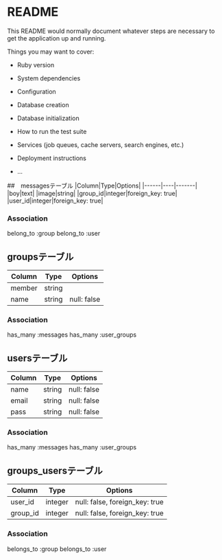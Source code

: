 # README

This README would normally document whatever steps are necessary to get the
application up and running.

Things you may want to cover:

* Ruby version

* System dependencies

* Configuration

* Database creation

* Database initialization

* How to run the test suite

* Services (job queues, cache servers, search engines, etc.)

* Deployment instructions

* ...

##　messagesテーブル
|Column|Type|Options|
|------|----|-------|
|boy|text|
|image|string|
|group_id|integer|foreign_key: true|
|user_id|integer|foreign_key: true|

### Association
  belong_to :group
  belong_to :user

## groupsテーブル
|Column|Type|Options|
|------|----|-------|
|member|string|
|name|string|null: false|

### Association
  has_many :messages
  has_many :user_groups

## usersテーブル
|Column|Type|Options|
|------|----|-------|
|name|string|null: false|
|email|string|null: false|
|pass|string|null: false|

### Association
  has_many :messages
  has_many :user_groups

## groups_usersテーブル

|Column|Type|Options|
|------|----|-------|
|user_id|integer|null: false, foreign_key: true|
|group_id|integer|null: false, foreign_key: true|

### Association
  belongs_to :group
  belongs_to :user
